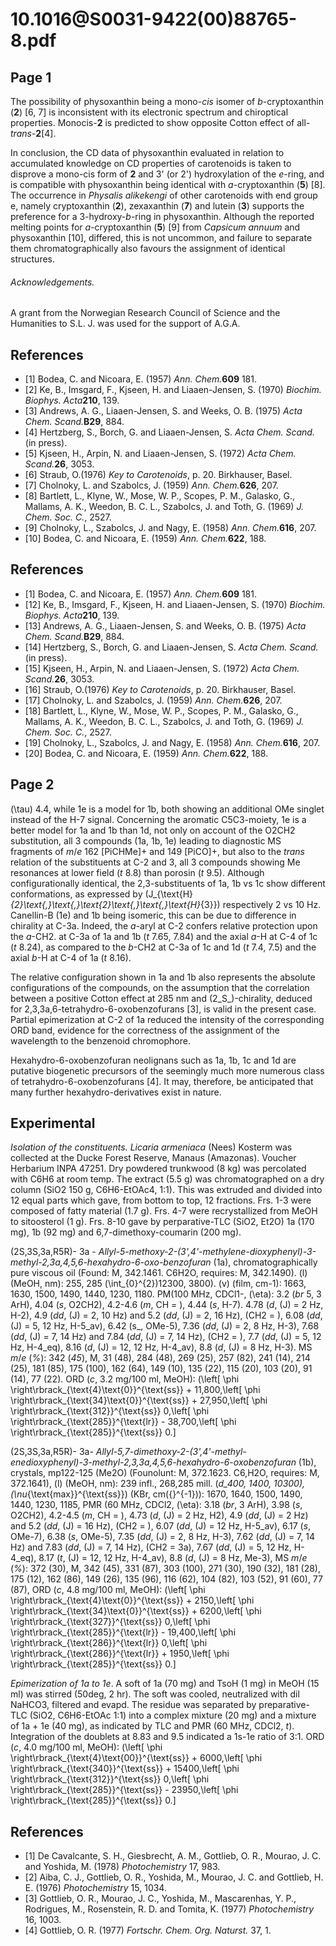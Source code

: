 # 10.1016@S0031-9422(00)88765-8.pdf

## Page 1

The possibility of physoxanthin being a mono-_cis_ isomer of _b_-cryptoxanthin (**2**) [6, 7] is inconsistent with its electronic spectrum and chiroptical properties. Monocis-**2** is predicted to show opposite Cotton effect of all-_trans_-**2**[4].

In conclusion, the CD data of physoxanthin evaluated in relation to accumulated knowledge on CD properties of carotenoids is taken to disprove a mono-cis form of **2** and 3' (or 2') hydroxylation of the _e_-ring, and is compatible with physoxanthin being identical with _a_-cryptoxanthin (**5**) [8]. The occurrence in _Physalis alikekengi_ of other carotenoids with end group e, namely cryptoxanthin (**2**), zexaxanthin (**7**) and lutein (**3**) supports the preference for a 3-hydroxy-_b_-ring in physoxanthin. Although the reported melting points for _a_-cryptoxanthin (**5**) [9] from _Capsicum annuum_ and physoxanthin [10], differed, this is not uncommon, and failure to separate them chromatographically also favours the assignment of identical structures.

###### Acknowledgements.

 A grant from the Norwegian Research Council of Science and the Humanities to S.L. J. was used for the support of A.G.A.

## References

* [1] Bodea, C. and Nicoara, E. (1957) _Ann. Chem._**609** 181.
* [2] Ke, B., Imsgard, F., Kjseen, H. and Liaaen-Jensen, S. (1970) _Biochim. Biophys. Acta_**210**, 139.
* [3] Andrews, A. G., Liaaen-Jensen, S. and Weeks, O. B. (1975) _Acta Chem. Scand._**B29**, 884.
* [4] Hertzberg, S., Borch, G. and Liaaen-Jensen, S. _Acta Chem. Scand._ (in press).
* [5] Kjseen, H., Arpin, N. and Liaaen-Jensen, S. (1972) _Acta Chem. Scand._**26**, 3053.
* [6] Straub, O.(1976) _Key to Carotenoids_, p. 20. Birkhauser, Basel.
* [7] Cholnoky, L. and Szabolcs, J. (1959) _Ann. Chem._**626**, 207.
* [8] Bartlett, L., Klyne, W., Mose, W. P., Scopes, P. M., Galasko, G., Mallams, A. K., Weedon, B. C. L., Szabolcs, J. and Toth, G. (1969) _J. Chem. Soc. C._, 2527.
* [9] Cholnoky, L., Szabolcs, J. and Nagy, E. (1958) _Ann. Chem._**616**, 207.
* [10] Bodea, C. and Nicoara, E. (1959) _Ann. Chem._**622**, 188.

## References

* [1] Bodea, C. and Nicoara, E. (1957) _Ann. Chem._**609** 181.
* [12] Ke, B., Imsgard, F., Kjseen, H. and Liaaen-Jensen, S. (1970) _Biochim. Biophys. Acta_**210**, 139.
* [13] Andrews, A. G., Liaaen-Jensen, S. and Weeks, O. B. (1975) _Acta Chem. Scand._**B29**, 884.
* [14] Hertzberg, S., Borch, G. and Liaaen-Jensen, S. _Acta Chem. Scand._ (in press).
* [15] Kjseen, H., Arpin, N. and Liaaen-Jensen, S. (1972) _Acta Chem. Scand._**26**, 3053.
* [16] Straub, O.(1976) _Key to Carotenoids_, p. 20. Birkhauser, Basel.
* [17] Cholnoky, L. and Szabolcs, J. (1959) _Ann. Chem._**626**, 207.
* [18] Bartlett, L., Klyne, W., Mose, W. P., Scopes, P. M., Galasko, G., Mallams, A. K., Weedon, B. C. L., Szabolcs, J. and Toth, G. (1969) _J. Chem. Soc. C._, 2527.
* [19] Cholnoky, L., Szabolcs, J. and Nagy, E. (1958) _Ann. Chem._**616**, 207.
* [20] Bodea, C. and Nicoara, E. (1959) _Ann. Chem._**622**, 188.



## Page 2

\(\tau\) 4.4, while 1e is a model for 1b, both showing an additional OMe singlet instead of the H-7 signal. Concerning the aromatic C5C3-moiety, 1e is a better model for 1a and 1b than 1d, not only on account of the O2CH2 substitution, all 3 compounds (1a, 1b, 1e) leading to diagnostic MS fragments of _m_/_e_ 162 [PiCHMe]+ and 149 [PiCO]+, but also to the _trans_ relation of the substituents at C-2 and 3, all 3 compounds showing Me resonances at lower field (_t_ 8.8) than porosin (_t_ 9.5). Although configurationally identical, the 2,3-substituents of 1a, 1b vs 1c show different conformations, as expressed by \(J_{\text{H}_{2}\text{,}\text{,}\text{2}\text{,}\text{,}\text{H}_{3}}\) respectively 2 vs 10 Hz. Canellin-B (1e) and 1b being isomeric, this can be due to difference in chirality at C-3a. Indeed, the _a_-aryl at C-2 confers relative protection upon the _a_-CH2. at C-3a of 1a and 1b (_t_ 7.65, 7.84) and the axial _a_-H at C-4 of 1c (_t_ 8.24), as compared to the _b_-CH2 at C-3a of 1c and 1d (_t_ 7.4, 7.5) and the axial _b_-H at C-4 of 1a (_t_ 8.16).

The relative configuration shown in 1a and 1b also represents the absolute configurations of the compounds, on the assumption that the correlation between a positive Cotton effect at 285 nm and (2_S_)-chirality, deduced for 2,3,3a,6-tetrahydro-6-oxobenzofurans [3], is valid in the present case. Partial epimerization at C-2 of 1a reduced the intensity of the corresponding ORD band, evidence for the correctness of the assignment of the wavelength to the benzenoid chromophore.

Hexahydro-6-oxobenzofuran neolignans such as 1a, 1b, 1c and 1d are putative biogenetic precursors of the seemingly much more numerous class of tetrahydro-6-oxobenzofurans [4]. It may, therefore, be anticipated that many further hexahydro-derivatives exist in nature.

## Experimental

_Isolation of the constituents. Licaria armeniaca_ (Nees) Kosterm was collected at the Ducke Forest Reserve, Manaus (Amazonas). Voucher Herbarium INPA 47251. Dry powdered trunkwood (8 kg) was percolated with C6H6 at room temp. The extract (5.5 g) was chromatographed on a dry column (SiO2 150 g, C6H6-EtOAc4, 1:1). This was extruded and divided into 12 equal parts which gave, from bottom to top, 12 fractions. Frs. 1-3 were composed of fatty material (1.7 g). Frs. 4-7 were recrystallized from MeOH to sitoosterol (1 g). Frs. 8-10 gave by perparative-TLC (SiO2, Et2O) 1a (170 mg), 1b (92 mg) and 6,7-dimethoxy-coumarin (200 mg).

(2S,3S,3a,R5R)- 3a - _Allyl-5-methoxy-2-(3',4'-methylene-dioxyphenyl)-3-methyl-2,3a,4,5,6-hexahydro-6-oxo-benzofuran_ (1a), chromatographically pure viscous oil (Found: M, 342.1461. C6H2O, requires: M, 342.1490). \(l\) (MeOH, nm): 255, 285 \(\int_{0}^{2}\)12300, 3800). \(v\) (film, cm-1): 1663, 1630, 1500, 1490, 1440, 1230, 1180. PM(100 MHz, CDCl1-, \(\eta\): 3.2 (_br_ 5, 3 ArH), 4.04 (_s_, O2CH2), 4.2-4.6 (_m_, CH = ), 4.44 (_s_, H-7). 4.78 (_d_, \(J\) = 2 Hz, H-2), 4.9 (_dd_, \(J\) = 2, 10 Hz) and 5.2 (_dd_, \(J\) = 2, 16 Hz), (CH2 = ), 6.08 (_dd_, \(J\) = 5, 12 Hz, H-5_av), 6.42 (s_, OMe-5), 7.36 (_dd_, \(J\) = 2, 8 Hz, H-3), 7.68 (_dd_, \(J\) = 7, 14 Hz) and 7.84 (_dd_, \(J\) = 7, 14 Hz), (CH2 = ), 7.7 (_dd_, \(J\) = 5, 12 Hz, H-4_eq), 8.16 (_d_, \(J\) = 12, 12 Hz, H-4_av), 8.8 (_d_, \(J\) = 8 Hz, H-3). MS _m_/_e_ (_%_): 342 (_45_), M, 31 (48), 284 (48), 269 (25), 257 (82), 241 (14), 214 (25), 181 (85), 175 (100), 162 (64), 149 (10), 135 (22), 115 (20), 103 (20), 91 (14), 77 (22). ORD (_c_, 3.2 mg/100 ml, MeOH): \(\left[ \phi \right\rbrack_{\text{4}\text{0}}^{\text{ss}} + 11\,800,\left[ \phi \right\rbrack_{\text{34}\text{0}}^{\text{ss}} + 27\,950,\left[ \phi \right\rbrack_{\text{312}}^{\text{ss}} 0,\left[ \phi \right\rbrack_{\text{285}}^{\text{lr}} - 38\,700,\left[ \phi \right\rbrack_{\text{285}}^{\text{ss}} 0.\]

(2S,3S,3a,R5R)- 3a- _Allyl-5,7-dimethoxy-2-(3',4'-methyl-enedioxyphenyl)-3-methyl-2,3,3a,4,5,6-hexahydro-6-oxobenzofuran_ (1b), crystals, mp122-125 (Me2O) (Founolunt: M, 372.1623. C6,H2O, requires: M, 372.1641), \(l\) (MeOH, nm): 239 infl., 268,285 mill. (_d_400, 1400, 10300), \(\nu_{\text{max}}^{\text{ss}}\) (KBr, cm\({}^{-1}\)): 1670, 1640, 1500, 1490, 1440, 1230, 1185, PMR (60 MHz, CDCl2, \(\eta\): 3.18 (_br_, 3 ArH), 3.98 (_s_, O2CH2), 4.2-4.5 (_m_, CH = ), 4.73 (_d_, \(J\) = 2 Hz, H2), 4.9 (_dd_, \(J\) = 2 Hz) and 5.2 (_dd_, \(J\) = 16 Hz), (CH2 = ), 6.07 (_dd_, \(J\) = 12 Hz, H-5_av), 6.17 (_s_, OMe-7), 6.38 (_s_, OMe-5), 7.35 (_dd_, \(J\) = 2, 8 Hz, H-3), 7.62 (_dd_, \(J\) = 7, 14 Hz) and 7.83 (_dd_, \(J\) = 7, 14 Hz), (CH2 = 3a), 7.67 (_dd_, \(J\) = 5, 12 Hz, H-4_eq), 8.17 (_t_, \(J\) = 12, 12 Hz, H-4_av), 8.8 (_d_, \(J\) = 8 Hz, Me-3), MS _m_/_e_ (_%_): 372 (30), M, 342 (45), 331 (87), 303 (100), 271 (30), 190 (32), 181 (28), 175 (12), 162 (86), 149 (26), 135 (96), 116 (62), 104 (82), 103 (52), 91 (60), 77 (87), ORD (_c_, 4.8 mg/100 ml, MeOH): \(\left[ \phi \right\rbrack_{\text{4}\text{0}}^{\text{ss}} + 2150,\left[ \phi \right\rbrack_{\text{34}\text{0}}^{\text{ss}} + 6200,\left[ \phi \right\rbrack_{\text{327}}^{\text{ss}} 0,\left[ \phi \right\rbrack_{\text{285}}^{\text{lr}} - 19\,400,\left[ \phi \right\rbrack_{\text{286}}^{\text{lr}} 0,\left[ \phi \right\rbrack_{\text{286}}^{\text{lr}} + 1950,\left[ \phi \right\rbrack_{\text{285}}^{\text{ss}} 0.\]

_Epimerization of 1a to 1e_. A soft of 1a (70 mg) and TsoH (1 mg) in MeOH (15 ml) was stirred (50deg, 2 hr). The soft was cooled, neutralized with dil NaHCO3, filtered and evapd. The residue was separated by preparative-TLC (SiO2, C6H6-EtOAc 1:1) into a complex mixture (20 mg) and a mixture of 1a + 1e (40 mg), as indicated by TLC and PMR (60 MHz, CDCl2, _t_). Integration of the doublets at 8.83 and 9.5 indicated a 1s-1e ratio of 3:1. ORD (_c_, 4.0 mg/100 ml, MeOH): \(\left[ \phi \right\rbrack_{\text{4}\text{00}}^{\text{ss}} + 6000,\left[ \phi \right\rbrack_{\text{340}}^{\text{ss}} + 15400,\left[ \phi \right\rbrack_{\text{312}}^{\text{ss}} 0,\left[ \phi \right\rbrack_{\text{285}}^{\text{ss}} - 23950,\left[ \phi \right\rbrack_{\text{285}}^{\text{ss}} 0.\]

## References

* [1] De Cavalcante, S. H., Giesbrecht, A. M., Gottlieb, O. R., Mourao, J. C. and Yoshida, M. (1978) _Photochemistry_ 17, 983.
* [2] Aiba, C. J., Gottlieb, O. R., Yoshida, M., Mourao, J. C. and Gottlieb, H. E. (1976) _Photochemistry_ 15, 1034.
* [3] Gottlieb, O. R., Mourao, J. C., Yoshida, M., Mascarenhas, Y. P., Rodrigues, M., Rosenstein, R. D. and Tomita, K. (1977) _Photochemistry_ 16, 1003.
* [4] Gottlieb, O. R. (1977) _Fortschr. Chem. Org. Naturst._ 37, 1.



